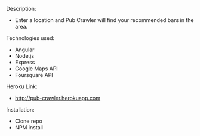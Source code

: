 Description:
+ Enter a location and Pub Crawler will find your recommended bars in the area.

Technologies used:
+ Angular
+ Node.js
+ Express
+ Google Maps API
+ Foursquare API

Heroku Link:
+ http://pub-crawler.herokuapp.com

Installation:
+ Clone repo
+ NPM install